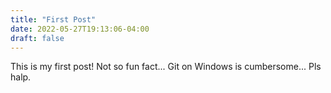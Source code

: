 ```yaml
---
title: "First Post"
date: 2022-05-27T19:13:06-04:00
draft: false
---
```


This is my first post!
Not so fun fact... Git on Windows is cumbersome...
Pls halp.